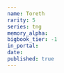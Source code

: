 ```yaml
---
name: Toreth
rarity: 5
series: tng
memory_alpha:
bigbook_tier: -1
in_portal:
date:
published: true
---
```



